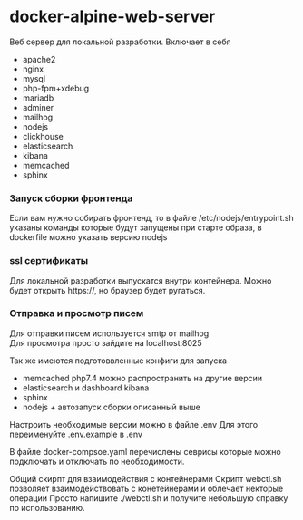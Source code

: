 # docker-alpine-web-server

Веб сервер для локальной разработки.
Включает в себя 
- apache2
- nginx
- mysql
- php-fpm+xdebug
- mariadb
- adminer
- mailhog
- nodejs
- clickhouse
- elasticsearch
- kibana
- memcached
- sphinx

### Запуск сборки фронтенда 
Если вам нужно собирать фронтенд, то в файле /etc/nodejs/entrypoint.sh указаны команды которые будут запущены при старте образа, в dockerfile можно указать версию nodejs

### ssl сертификаты
Для локальной разработки выпускатся внутри контейнера. Можно будет открыть https://, но браузер будет ругаться.

### Отправка и просмотр писем
Для отправки писем используется smtp от mailhog  
Для просмотра просто зайдите на localhost:8025

Так же имеются подготоввленные конфиги для запуска 
- memcached php7.4 можно распространить на другие версии
- elasticsearch и dashboard kibana
- sphinx
- nodejs + автозапуск сборки описанный выше

Настроить необходимые версии можно в файле .env
Для этого переименуйте .env.example в .env

В файле docker-compsoe.yaml перечислены севрисы которые можно подключать и отключать по необходимости.

Общий скирпт для взаимодействия с контейнерами
Скрипт webctl.sh позволяет взаимодействовать с конетейнерами и облечает некторые операции
Просто напишите ./webctl.sh и получите небольшую справку по использованию.
